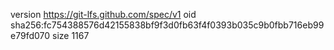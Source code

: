 version https://git-lfs.github.com/spec/v1
oid sha256:fc754388576d42155838bf9f3d0fb63f4f0393b035c9b0fbb716eb99e79fd070
size 1167
